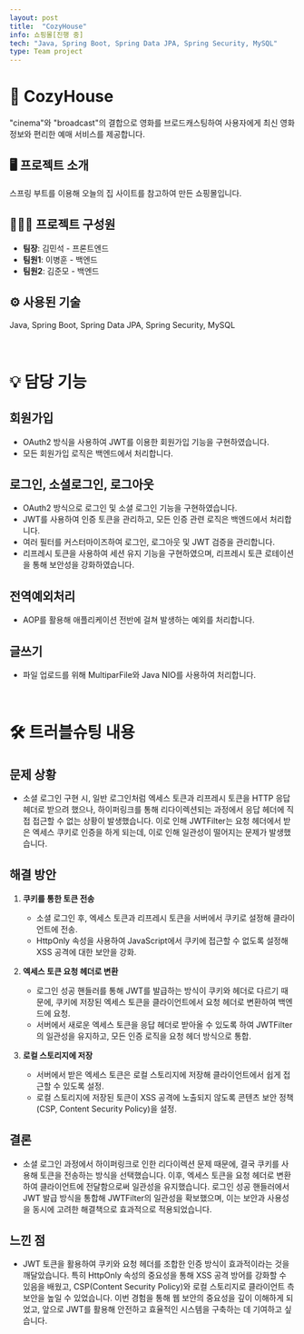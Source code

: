```yaml
---
layout: post
title:  "CozyHouse"
info: 쇼핑몰[진행 중]
tech: "Java, Spring Boot, Spring Data JPA, Spring Security, MySQL"
type: Team project
---
```


# 📌 CozyHouse
"cinema"와 "broadcast"의 결합으로 영화를 브로드캐스팅하여 사용자에게 최신 영화 정보와 편리한 예매 서비스를 제공합니다.


## 🖥️ 프로젝트 소개
스프링 부트를 이용해 오늘의 집 사이트를 참고하여 만든 쇼핑몰입니다.


## 👨‍👩‍👦 프로젝트 구성원
- **팀장**: 김민석 - 프론트엔드
- **팀원1**: 이병훈 - 백엔드
- **팀원2**: 김준모 - 백엔드


## ⚙️ 사용된 기술
Java, Spring Boot, Spring Data JPA, Spring Security, MySQL

<br/>

# 💡 담당 기능

## 회원가입
- OAuth2 방식을 사용하여 JWT를 이용한 회원가입 기능을 구현하였습니다.
-  모든 회원가입 로직은 백엔드에서 처리합니다.

## 로그인, 소셜로그인, 로그아웃
- OAuth2 방식으로 로그인 및 소셜 로그인 기능을 구현하였습니다.
- JWT를 사용하여 인증 토큰을 관리하고, 모든 인증 관련 로직은 백엔드에서 처리합니다.
- 여러 필터를 커스터마이즈하여 로그인, 로그아웃 및 JWT 검증을 관리합니다.
- 리프레시 토큰을 사용하여 세션 유지 기능을 구현하였으며, 리프레시 토큰 로테이션을 통해 보안성을 강화하였습니다.

## 전역예외처리
- AOP를 활용해 애플리케이션 전반에 걸쳐 발생하는 예외를 처리합니다.

## 글쓰기
- 파일 업로드를 위해 MultiparFile와 Java NIO를 사용하여 처리합니다.

<br/>

# 🛠️ 트러블슈팅 내용

## 문제 상황 
- 소셜 로그인 구현 시, 일반 로그인처럼 엑세스 토큰과 리프레시 토큰을 HTTP 응답 헤더로 받으려 했으나, 하이퍼링크를 통해 리다이렉션되는 과정에서 응답 헤더에 직접 접근할 수 없는 상황이 발생했습니다. 이로 인해 JWTFilter는 요청 헤더에서 받은 엑세스 쿠키로 인증을 하게 되는데, 이로 인해 일관성이 떨어지는 문제가 발생했습니다.

## 해결 방안
1. **쿠키를 통한 토큰 전송**  
   - 소셜 로그인 후, 엑세스 토큰과 리프레시 토큰을 서버에서 쿠키로 설정해 클라이언트에 전송.  
   - HttpOnly 속성을 사용하여 JavaScript에서 쿠키에 접근할 수 없도록 설정해 XSS 공격에 대한 보안을 강화.

2. **엑세스 토큰 요청 헤더로 변환**  
   - 로그인 성공 핸들러를 통해 JWT를 발급하는 방식이 쿠키와 헤더로 다르기 때문에, 쿠키에 저장된 엑세스 토큰을 클라이언트에서 요청 헤더로 변환하여 백엔드에 요청.  
   - 서버에서 새로운 엑세스 토큰을 응답 헤더로 받아올 수 있도록 하여 JWTFilter의 일관성을 유지하고, 모든 인증 로직을 요청 헤더 방식으로 통합.  

3. **로컬 스토리지에 저장**  
   - 서버에서 받은 엑세스 토큰은 로컬 스토리지에 저장해 클라이언트에서 쉽게 접근할 수 있도록 설정.  
   - 로컬 스토리지에 저장된 토큰이 XSS 공격에 노출되지 않도록 콘텐츠 보안 정책(CSP, Content Security Policy)을 설정.  
   
## 결론
- 소셜 로그인 과정에서 하이퍼링크로 인한 리다이렉션 문제 때문에, 결국 쿠키를 사용해 토큰을 전송하는 방식을 선택했습니다. 이후, 엑세스 토큰을 요청 헤더로 변환하여 클라이언트에 전달함으로써 일관성을 유지했습니다. 로그인 성공 핸들러에서 JWT 발급 방식을 통합해 JWTFilter의 일관성을 확보했으며, 이는 보안과 사용성을 동시에 고려한 해결책으로 효과적으로 적용되었습니다.

## 느낀 점
- JWT 토큰을 활용하여 쿠키와 요청 헤더를 조합한 인증 방식이 효과적이라는 것을 깨달았습니다. 특히 HttpOnly 속성의 중요성을 통해 XSS 공격 방어를 강화할 수 있음을 배웠고, CSP(Content Security Policy)와 로컬 스토리지로 클라이언트 측 보안을 높일 수 있었습니다. 이번 경험을 통해 웹 보안의 중요성을 깊이 이해하게 되었고, 앞으로 JWT를 활용해 안전하고 효율적인 시스템을 구축하는 데 기여하고 싶습니다.